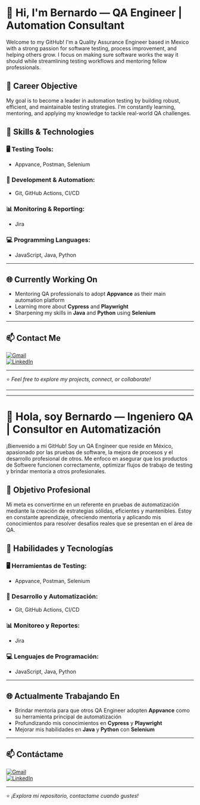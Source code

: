 # 👋 Hi, I'm Bernardo — QA Engineer | Automation Consultant

Welcome to my GitHub! I'm a Quality Assurance Engineer based in Mexico with a strong passion for software testing, process improvement, and helping others grow. I focus on making sure software works the way it should while streamlining testing workflows and mentoring fellow professionals.

## 🎯 Career Objective

My goal is to become a leader in automation testing by building robust, efficient, and maintainable testing strategies. I'm constantly learning, mentoring, and applying my knowledge to tackle real-world QA challenges.

## 🧪 Skills & Technologies

### 🖥️ Testing Tools:
- Appvance, Postman, Selenium

### 🧰 Development & Automation:
- Git, GitHub Actions, CI/CD

### 📊 Monitoring & Reporting:
- Jira

### 💻 Programming Languages:
- JavaScript, Java, Python

---

## 🌐 Currently Working On

- Mentoring QA professionals to adopt **Appvance** as their main automation platform  
- Learning more about **Cypress** and **Playwright** 
- Sharpening my skills in **Java** and **Python** using **Selenium**

---

## 📫 Contact Me

[![Gmail](https://img.shields.io/badge/Gmail-D14836?style=flat&logo=gmail&logoColor=white)](mailto:bernardo.salinas.jaquez.qa@gmail.com)  
[![LinkedIn](https://img.shields.io/badge/LinkedIn-0077B5?style=flat&logo=linkedin&logoColor=white)](https://www.linkedin.com/in/bernardo-salinas-jaquez-822551122)

---

⭐ *Feel free to explore my projects, connect, or collaborate!*

---
---

# 👋 Hola, soy Bernardo — Ingeniero QA | Consultor en Automatización

¡Bienvenido a mi GitHub! Soy un QA Engineer que reside en México, apasionado por las pruebas de software, la mejora de procesos y el desarrollo profesional de otros. Me enfoco en asegurar que los productos de Softwere funcionen correctamente, optimizar flujos de trabajo de testing y brindar mentoría a otros profesionales.

## 🎯 Objetivo Profesional

Mi meta es convertirme en un referente en pruebas de automatización mediante la creación de estrategias sólidas, eficientes y mantenibles. Estoy en constante aprendizaje, ofreciendo mentoría y aplicando mis conocimientos para resolver desafíos reales que se presentan en el área de QA.

## 🧪 Habilidades y Tecnologías

### 🖥️ Herramientas de Testing:
- Appvance, Postman, Selenium

### 🧰 Desarrollo y Automatización:
- Git, GitHub Actions, CI/CD

### 📊 Monitoreo y Reportes:
- Jira

### 💻 Lenguajes de Programación:
- JavaScript, Java, Python

---

## 🌐 Actualmente Trabajando En

- Brindar mentoría para que otros QA Engineer adopten **Appvance** como su herramienta principal de automatización  
- Profundizando mis conocimientos en **Cypress** y **Playwright** 
- Mejorar mis habilidades en **Java** y **Python** con **Selenium**

---

## 📫 Contáctame

[![Gmail](https://img.shields.io/badge/Gmail-D14836?style=flat&logo=gmail&logoColor=white)](mailto:bernardo.salinas.jaquez.qa@gmail.com)  
[![LinkedIn](https://img.shields.io/badge/LinkedIn-0077B5?style=flat&logo=linkedin&logoColor=white)](https://www.linkedin.com/in/bernardo-salinas-jaquez-822551122)

---

⭐ *¡Explora mi repositorio, contactame cuando gustes!*
<!--
**BernardoSJ/BernardoSJ** is a ✨ _special_ ✨ repository because its `README.md` (this file) appears on your GitHub profile.

Here are some ideas to get you started:

- 🔭 I’m currently working on ...
- 🌱 I’m currently learning ...
- 👯 I’m looking to collaborate on ...
- 🤔 I’m looking for help with ...
- 💬 Ask me about ...
- 📫 How to reach me: ...
- 😄 Pronouns: ...
- ⚡ Fun fact: ...
-->
